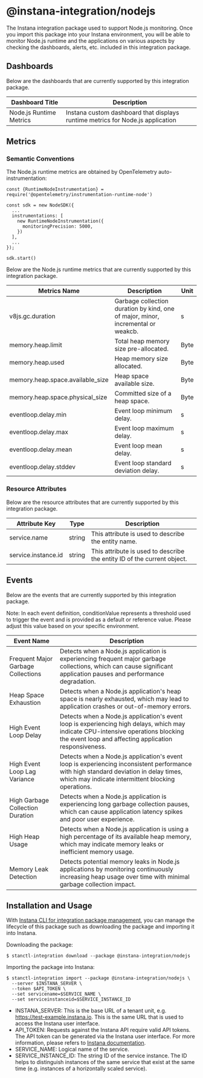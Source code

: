 # @instana-integration/nodejs

The Instana integration package used to support Node.js monitoring. Once you import this package into your Instana environment, you will be able to monitor Node.js runtime and the applications on various aspects by checking the dashboards, alerts, etc. included in this integration package.

## Dashboards

Below are the dashboards that are currently supported by this integration package.

| Dashboard Title         | Description                                                                    |    
|-------------------------|--------------------------------------------------------------------------------|
| Node.js Runtime Metrics | Instana custom dashboard that displays runtime metrics for Node.js application |

## Metrics

### Semantic Conventions

The Node.js runtime metrics are obtained by OpenTelemetry auto-instrumentation:

```
const {RuntimeNodeInstrumentation} = require('@opentelemetry/instrumentation-runtime-node')

const sdk = new NodeSDK({
  ...
  instrumentations: [
    new RuntimeNodeInstrumentation({
      monitoringPrecision: 5000,
    })
  ],
  ...
});

sdk.start()
```

Below are the Node.js runtime metrics that are currently supported by this integration package.

| Metrics Name                     | Description                                                                      | Unit | 
|----------------------------------|----------------------------------------------------------------------------------|------|
| v8js.gc.duration                 | Garbage collection duration by kind, one of major, minor, incremental or weakcb. | s    |
| memory.heap.limit                | Total heap memory size pre-allocated.                                            | Byte |
| memory.heap.used                 | Heap memory size allocated.                                                      | Byte |
| memory.heap.space.available_size | Heap space available size.                                                       | Byte |
| memory.heap.space.physical_size  | Committed size of a heap space.                                                  | Byte |
| eventloop.delay.min              | Event loop minimum delay.                                                        | s    |
| eventloop.delay.max              | Event loop maximum delay.                                                        | s    |
| eventloop.delay.mean             | Event loop mean delay.                                                           | s    |
| eventloop.delay.stddev           | Event loop standard deviation delay.                                             | s    |


### Resource Attributes

Below are the resource attributes that are currently supported by this integration package.

| Attribute Key        | Type   | Description                                                             | 
|----------------------|--------|-------------------------------------------------------------------------|
| service.name         | string | This attribute is used to describe the entity name.                     |
| service.instance.id  | string | This attribute is used to describe the entity ID of the current object. |

## Events

Below are the events that are currently supported by this integration package.

Note: In each event definition, conditionValue represents a threshold used to trigger the event and is provided as a default or reference value. Please adjust this value based on your specific environment.

| Event Name                           | Description                                                                                                                                                                                |
|--------------------------------------|--------------------------------------------------------------------------------------------------------------------------------------------------------------------------------------------|
| Frequent Major Garbage Collections   | Detects when a Node.js application is experiencing frequent major garbage collections, which can cause significant application pauses and performance degradation.                         |
| Heap Space Exhaustion                | Detects when a Node.js application's heap space is nearly exhausted, which may lead to application crashes or out-of-memory errors.                                                        |
| High Event Loop Delay                | Detects when a Node.js application's event loop is experiencing high delays, which may indicate CPU-intensive operations blocking the event loop and affecting application responsiveness. |
| High Event Loop Lag Variance         | Detects when a Node.js application's event loop is experiencing inconsistent performance with high standard deviation in delay times, which may indicate intermittent blocking operations. |
| High Garbage Collection Duration     | Detects when a Node.js application is experiencing long garbage collection pauses, which can cause application latency spikes and poor user experience.                                    |
| High Heap Usage                      | Detects when a Node.js application is using a high percentage of its available heap memory, which may indicate memory leaks or inefficient memory usage.                                   |
| Memory Leak Detection                | Detects potential memory leaks in Node.js applications by monitoring continuously increasing heap usage over time with minimal garbage collection impact.                                  |

## Installation and Usage

With [Instana CLI for integration package management](https://github.com/instana/observability-as-code?tab=readme-ov-file#instana-cli-for-integration-package-management), you can manage the lifecycle of this package such as downloading the package and importing it into Instana.

Downloading the package:

```shell
$ stanctl-integration download --package @instana-integration/nodejs
```

Importing the package into Instana:

```shell
$ stanctl-integration import --package @instana-integration/nodejs \
  --server $INSTANA_SERVER \
  --token $API_TOKEN \
  --set servicename=$SERVICE_NAME \
  --set serviceinstanceid=$SERVICE_INSTANCE_ID
```

- INSTANA_SERVER: This is the base URL of a tenant unit, e.g. https://test-example.instana.io. This is the same URL that is used to access the Instana user interface.
- API_TOKEN: Requests against the Instana API require valid API tokens. The API token can be generated via the Instana user interface. For more information, please refers to [Instana documentation](https://www.ibm.com/docs/en/instana-observability/current?topic=apis-instana-rest-api#usage-of-api-token).
- SERVICE_NAME: Logical name of the service.
- SERVICE_INSTANCE_ID: The string ID of the service instance. The ID helps to distinguish instances of the same service that exist at the same time (e.g. instances of a horizontally scaled service).